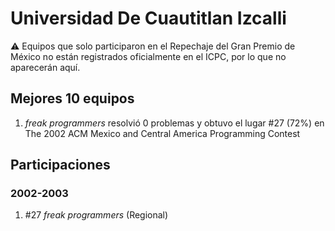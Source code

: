 # Universidad De Cuautitlan Izcalli

:warning: Equipos que solo participaron en el Repechaje del Gran Premio de México no están registrados oficialmente en el ICPC, por lo que no aparecerán aquí.

## Mejores 10 equipos

1. _freak programmers_ resolvió 0 problemas y obtuvo el lugar #27 (72%) en The 2002 ACM Mexico and Central America Programming Contest

## Participaciones

### 2002-2003

1. #27 _freak programmers_ (Regional)



